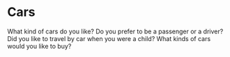 # Cars  


What kind of cars do you like? Do you prefer to be a passenger or a driver? Did you like to travel by car when you were a child? What kinds of cars would you like to buy?